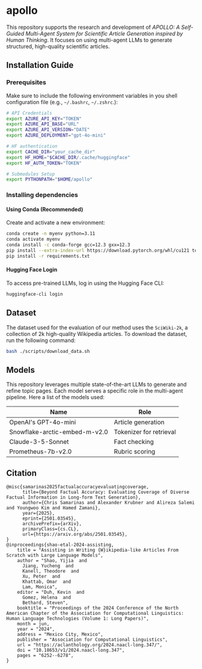 # apollo

This repository supports the research and development of *APOLLO: A Self-Guided Multi-Agent System for Scientific Article Generation inspired by Human Thinking*. It focuses on using multi-agent LLMs to generate structured, high-quality scientific articles.

## Installation Guide

### Prerequisites

Make sure to include the following environment variables in you shell configuration file (e.g., `~/.bashrc`, `~/.zshrc`.):

```sh
# API Credentials
export AZURE_API_KEY="TOKEN"
export AZURE_API_BASE="URL"
export AZURE_API_VERSION="DATE"  
export AZURE_DEPLOYMENT="gpt-4o-mini"

# HF authentication
export CACHE_DIR="your_cache_dir"
export HF_HOME="$CACHE_DIR/.cache/huggingface"
export HF_AUTH_TOKEN="TOKEN"

# Submodules Setup 
export PYTHONPATH="$HOME/apollo"
```


### Installing dependencies

#### Using Conda (Recommended)

Create and activate a new environment:

```sh
conda create -n myenv python=3.11
conda activate myenv
conda install -c conda-forge gcc=12.3 gxx=12.3
pip install --extra-index-url https://download.pytorch.org/whl/cu121 torch
pip install -r requirements.txt
```
#### Hugging Face Login

To access pre-trained LLMs, log in using the Hugging Face CLI:

```sh
huggingface-cli login
```


## Dataset

The dataset used for the evaluation of our method uses the `SciWiki-2k`, a collection of 2k high-quality Wikipedia articles. To download the dataset, run the following command:

```bash
bash ./scripts/download_data.sh
```

## Models
This repository leverages multiple state-of-the-art LLMs to generate and refine topic pages. Each model serves a specific role in the multi-agent pipeline. Here a list of the models used:

| Name                           | Role                        |
|--------------------------------|-----------------------------|
| OpenAI's GPT-4o-mini           | Article generation          |
| Snowflake-arctic-embed-m-v2.0  | Tokenizer for retrieval     |
| Claude-3-5-Sonnet              | Fact checking               |
| Prometheus-7b-v2.0             | Rubric scoring              |

## Citation
```
@misc{samarinas2025factualaccuracyevaluatingcoverage,
      title={Beyond Factual Accuracy: Evaluating Coverage of Diverse Factual Information in Long-form Text Generation}, 
      author={Chris Samarinas and Alexander Krubner and Alireza Salemi and Youngwoo Kim and Hamed Zamani},
      year={2025},
      eprint={2501.03545},
      archivePrefix={arXiv},
      primaryClass={cs.CL},
      url={https://arxiv.org/abs/2501.03545}, 
}
@inproceedings{shao-etal-2024-assisting,
    title = "Assisting in Writing {W}ikipedia-like Articles From Scratch with Large Language Models",
    author = "Shao, Yijia  and
      Jiang, Yucheng  and
      Kanell, Theodore  and
      Xu, Peter  and
      Khattab, Omar  and
      Lam, Monica",
    editor = "Duh, Kevin  and
      Gomez, Helena  and
      Bethard, Steven",
    booktitle = "Proceedings of the 2024 Conference of the North American Chapter of the Association for Computational Linguistics: Human Language Technologies (Volume 1: Long Papers)",
    month = jun,
    year = "2024",
    address = "Mexico City, Mexico",
    publisher = "Association for Computational Linguistics",
    url = "https://aclanthology.org/2024.naacl-long.347/",
    doi = "10.18653/v1/2024.naacl-long.347",
    pages = "6252--6278",
}
```
